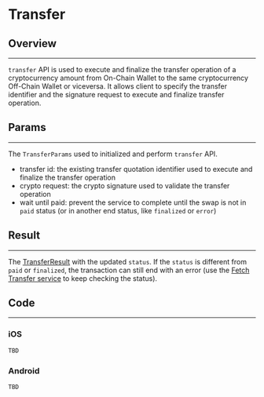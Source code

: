 # Transfer

## Overview
---
`transfer` API is used to execute and finalize the transfer operation of a cryptocurrency amount from On-Chain Wallet to the same cryptocurrency Off-Chain Wallet or viceversa. It allows client to specify the transfer identifier and the signature request to execute and finalize transfer operation.

## Params
---
The `TransferParams` used to initialized and perform `transfer` API.

- transfer id: the existing transfer quotation identifier used to execute and finalize the transfer operation
- crypto request: the crypto signature used to validate the transfer operation
- wait until paid: prevent the service to complete until the swap is not in `paid` status (or in another end status, like `finalized` or `error`)

## Result
---
The [TransferResult](TransferResult.md) with the updated `status`. If the `status` is different from `paid` or `finalized`, the transaction can still end with an error (use the [Fetch Transfer service](FetchTransfer.md) to keep checking the status).

## Code
---
### iOS
```swift
TBD
```

### Android
```kotlin
TBD
```